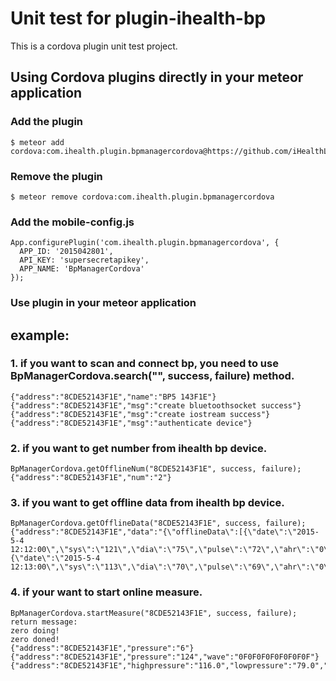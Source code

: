 # Unit test for plugin-ihealth-bp

This is a cordova plugin unit test project.


## Using Cordova plugins directly in your meteor application

### Add the plugin

    $ meteor add cordova:com.ihealth.plugin.bpmanagercordova@https://github.com/iHealthLab/labs/tree/master/cordovaPluginForBp/tarball/bdaeac2cd9154dfe08911e88bf6c7e199fe0f28b


### Remove the plugin

    $ meteor remove cordova:com.ihealth.plugin.bpmanagercordova
    
### Add the mobile-config.js

```
App.configurePlugin('com.ihealth.plugin.bpmanagercordova', {
  APP_ID: '2015042801',
  API_KEY: 'supersecretapikey',
  APP_NAME: 'BpManagerCordova'
});
```

### Use plugin in your meteor application

## example:

### 1. if you want to scan and connect bp, you need to use BpManagerCordova.search("", success, failure) method.
    {"address":"8CDE52143F1E","name":"BP5 143F1E"}
    {"address":"8CDE52143F1E","msg":"create bluetoothsocket success"}
    {"address":"8CDE52143F1E","msg":"create iostream success"}
    {"address":"8CDE52143F1E","msg":"authenticate device"}

### 2. if you want to get number from ihealth bp device.
    BpManagerCordova.getOfflineNum("8CDE52143F1E", success, failure);
    {"address":"8CDE52143F1E","num":"2"}
### 3. if you want to get offline data from ihealth bp device.
    BpManagerCordova.getOfflineData("8CDE52143F1E", success, failure);
    {"address":"8CDE52143F1E","data":"{\"offlineData\":[{\"date\":\"2015-5-4 12:12:00\",\"sys\":\"121\",\"dia\":\"75\",\"pulse\":\"72\",\"ahr\":\"0\",\"hsd\":\"0\"},{\"date\":\"2015-5-4 12:13:00\",\"sys\":\"113\",\"dia\":\"70\",\"pulse\":\"69\",\"ahr\":\"0\",\"hsd\":\"0\"}]}"}
### 4. if your want to start online measure. 
    BpManagerCordova.startMeasure("8CDE52143F1E", success, failure);
    return message:
    zero doing!
    zero doned!
    {"address":"8CDE52143F1E","pressure":"6"}
    {"address":"8CDE52143F1E","pressure":"124","wave":"0F0F0F0F0F0F0F0F"}
    {"address":"8CDE52143F1E","highpressure":"116.0","lowpressure":"79.0","heartrate":"78","arrhythmia":"true"}
